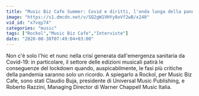 ```yaml
---
title: "Music Biz Cafe Summer: Covid e diritti, l'onda lunga della pandemia e i timori degli editori"
image: "https://s1.dmcdn.net/v/SQ2gW1VHYy8oVf2wB/x240"
vid_id: "x7vqy74"
categories: "music"
tags: ["Rockol","Music Biz Cafe","Interviste"]
date: "2020-08-30T07:49:04+03:00"
---
```

Non c'è solo l'hic et nunc nella crisi generata dall'emergenza sanitaria da Covid-19: in particolare, il settore delle edizioni musicali patirà le conseguenze del lockdown quando, auspicabilmente, le fasi più critiche della pandemia saranno solo un ricordo. A spiegarlo a Rockol, per Music Biz Cafe, sono stati Claudio Buja, presidente di Universal Music Publishing, e Roberto Razzini, Managing Director di Warner Chappell Music Italia.

